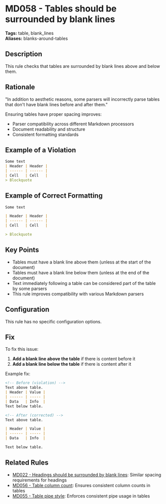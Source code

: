 # MD058 - Tables should be surrounded by blank lines

**Tags:** table, blank_lines  
**Aliases:** blanks-around-tables

## Description

This rule checks that tables are surrounded by blank lines above and below them.

## Rationale

"In addition to aesthetic reasons, some parsers will incorrectly parse tables that don't have blank lines before and after them."

Ensuring tables have proper spacing improves:
- Parser compatibility across different Markdown processors
- Document readability and structure
- Consistent formatting standards

## Example of a Violation

```markdown
Some text
| Header | Header |
| ------ | ------ |
| Cell   | Cell   |
> Blockquote
```

## Example of Correct Formatting

```markdown
Some text

| Header | Header |
| ------ | ------ |
| Cell   | Cell   |

> Blockquote
```

## Key Points

- Tables must have a blank line above them (unless at the start of the document)
- Tables must have a blank line below them (unless at the end of the document)
- Text immediately following a table can be considered part of the table by some parsers
- This rule improves compatibility with various Markdown parsers

## Configuration

This rule has no specific configuration options.

## Fix

To fix this issue:

1. **Add a blank line above the table** if there is content before it
2. **Add a blank line below the table** if there is content after it

Example fix:

```markdown
<!-- Before (violation) -->
Text above table.
| Header | Value |
| ------ | ----- |
| Data   | Info  |
Text below table.

<!-- After (corrected) -->
Text above table.

| Header | Value |
| ------ | ----- |
| Data   | Info  |

Text below table.
```

## Related Rules

- [MD022 - Headings should be surrounded by blank lines](md022.md): Similar spacing requirements for headings
- [MD056 - Table column count](md056.md): Ensures consistent column counts in tables
- [MD055 - Table pipe style](md055.md): Enforces consistent pipe usage in tables